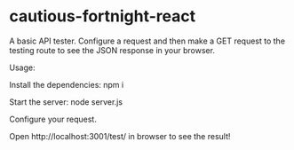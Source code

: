 # cautious-fortnight-react

A basic API tester.  Configure a request and then make a GET request to the testing route to see the JSON response in your browser.

Usage:

Install the dependencies: npm i

Start the server: node server.js

Configure your request.

Open http://localhost:3001/test/ in browser to see the result!

